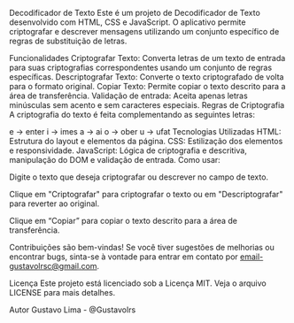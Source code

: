 Decodificador de Texto Este é um projeto de Decodificador de Texto desenvolvido com HTML, CSS e JavaScript. O aplicativo permite criptografar e descrever mensagens utilizando um conjunto específico de regras de substituição de letras.

Funcionalidades Criptografar Texto: Converta letras de um texto de entrada para suas criptografias correspondentes usando um conjunto de regras específicas. Descriptografar Texto: Converte o texto criptografado de volta para o formato original. Copiar Texto: Permite copiar o texto descrito para a área de transferência. Validação de entrada: Aceita apenas letras minúsculas sem acento e sem caracteres especiais. Regras de Criptografia A criptografia do texto é feita complementando as seguintes letras:

e → enter i → imes a → ai o → ober u → ufat Tecnologias Utilizadas HTML: Estrutura do layout e elementos da página. CSS: Estilização dos elementos e responsividade. JavaScript: Lógica de criptografia e descritiva, manipulação do DOM e validação de entrada. Como usar:

Digite o texto que deseja criptografar ou descrever no campo de texto.

Clique em "Criptografar" para criptografar o texto ou em "Descriptografar" para reverter ao original.

Clique em “Copiar” para copiar o texto descrito para a área de transferência.

Contribuições são bem-vindas! Se você tiver sugestões de melhorias ou encontrar bugs, sinta-se à vontade para entrar em contato por email-gustavolrsc@gmail.com.

Licença Este projeto está licenciado sob a Licença MIT. Veja o arquivo LICENSE para mais detalhes.

Autor Gustavo Lima - @Gustavolrs
